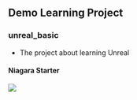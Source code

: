 ## Demo Learning Project

### unreal_basic
* The project about learning Unreal

#### Niagara Starter
![](https://github.com/aaronmack/demo-learning-project/blob/master/unreal_basic/Screenshots/niagara_starter.gif?raw=true)